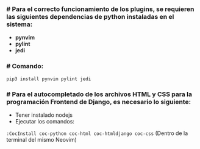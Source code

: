 ### # Para el correcto funcionamiento de los plugins, se requieren las siguientes dependencias de python instaladas en el sistema:

- **pynvim**
- **pylint**
- **jedi**

### # Comando:
`pip3 install pynvim pylint jedi`

### # Para el autocompletado de los archivos HTML y CSS para la programación Frontend de Django, es necesario lo siguiente:

- Tener instalado nodejs 
- Ejecutar los comandos:

`:CocInstall coc-python coc-html coc-htmldjango coc-css` (Dentro de la terminal del mismo Neovim)
